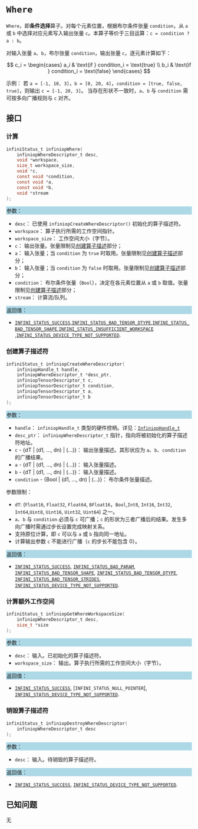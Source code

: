 # `Where`

`Where`，即**条件选择**算子。对每个元素位置，根据布尔条件张量 `condition`，从 `a` 或 `b` 中选择对应元素写入输出张量 `c`。本算子等价于三目运算：`c = condition ? a : b`。

对输入张量 `a`、`b`，布尔张量 `condition`，输出张量 `c`，逐元素计算如下：

$$
c_i =
\begin{cases}
a_i & \text{if } condition_i = \text{true} \\
b_i & \text{if } condition_i = \text{false}
\end{cases}
$$

示例：
若 `a = [-1, 10, 3]`，`b = [0, 20, 4]`，`condition = [true, false, true]`，则输出 `c = [-1, 20, 3]`。
当存在形状不一致时，`a`、`b` 与 `condition` 需可按多向广播规则与 `c` 对齐。

## 接口

### 计算

```c
infiniStatus_t infiniopWhere(
    infiniopWhereDescriptor_t desc,
    void *workspace,
    size_t workspace_size,
    void *c,
    const void *condition,
    const void *a,
    const void *b,
    void *stream
);
```

<div style="background-color: lightblue; padding: 1px;"> 参数： </div>

- `desc`：
  已使用 `infiniopCreateWhereDescriptor()` 初始化的算子描述符。
- `workspace`：
  算子执行所需的工作空间指针。
- `workspace_size`：
  工作空间大小（字节）。
- `c`：
  输出张量。张量限制见[创建算子描述](#创建算子描述)部分；
- `a`：
  输入张量；当 `condition` 为 `true` 时取用。张量限制见[创建算子描述](#创建算子描述)部分；
- `b`：
  输入张量；当 `condition` 为 `false` 时取用。张量限制见[创建算子描述](#创建算子描述)部分；
- `condition`：
  布尔条件张量（`Bool`），决定在各元素位置从 `a` 或 `b` 取值。张量限制见[创建算子描述](#创建算子描述)部分；
- `stream`：
  计算流/队列。

<div style="background-color: lightblue; padding: 1px;"> 返回值： </div>

- [`INFINI_STATUS_SUCCESS`],[`INFINI_STATUS_BAD_TENSOR_DTYPE`],[`INFINI_STATUS_BAD_TENSOR_SHAPE`],[`INFINI_STATUS_INSUFFICIENT_WORKSPACE`]
,[`INFINI_STATUS_DEVICE_TYPE_NOT_SUPPORTED`].

### 创建算子描述符

```c
infiniStatus_t infiniopCreateWhereDescriptor(
    infiniopHandle_t handle,
    infiniopWhereDescriptor_t *desc_ptr,
    infiniopTensorDescriptor_t c,
    infiniopTensorDescriptor_t condition,
    infiniopTensorDescriptor_t a,
    infiniopTensorDescriptor_t b
);
```

<div style="background-color: lightblue; padding: 1px;"> 参数： </div>

- `handle`：
  `infiniopHandle_t` 类型的硬件控柄。详见：[`InfiniopHandle_t`]
- `desc_ptr`：
  `infiniopWhereDescriptor_t` 指针，指向将被初始化的算子描述符地址。
- `c` - {dT | (d1, ..., dn) | (...)}：
  输出张量描述。其形状应为 `a`、`b`、`condition` 的广播结果。
- `a` - {dT | (d1, ..., dn) | (...)}：
  输入张量描述。
- `b` - {dT | (d1, ..., dn) | (...)}：
  输入张量描述。
- `condition` - {Bool | (d1, ..., dn) | (...)}：
  布尔条件张量描述。

参数限制：

- `dT`: (`Float16`, `Float32`, `Float64`, `BFloat16`，`Bool`,`Int8`, `Int16`, `Int32`, `Int64`,`Uint8`, `Uint16`, `Uint32`, `Uint64`) 之一。
- `a`、`b` 与 `condition` 必须与 `c` 可广播；`c` 的形状为三者广播后的结果。发生多向广播时需通过步长设置完成映射关系。
- 支持原位计算，即 `c` 可以与 `a` 或 `b` 指向同一地址。
- 计算输出参数 `c` 不能进行广播（`c` 的步长不能包含 0）。

<div style="background-color: lightblue; padding: 1px;"> 返回值： </div>

- [`INFINI_STATUS_SUCCESS`], [`INFINI_STATUS_BAD_PARAM`], [`INFINI_STATUS_BAD_TENSOR_SHAPE`], [`INFINI_STATUS_BAD_TENSOR_DTYPE`], [`INFINI_STATUS_BAD_TENSOR_STRIDES`], [`INFINI_STATUS_DEVICE_TYPE_NOT_SUPPORTED`].

### 计算额外工作空间

```c
infiniStatus_t infiniopGetWhereWorkspaceSize(
    infiniopWhereDescriptor_t desc,
    size_t *size
);
```

<div style="background-color: lightblue; padding: 1px;"> 参数： </div>

- `desc`：
  输入。已初始化的算子描述符。
- `workspace_size`：
  输出。算子执行所需的工作空间大小（字节）。

<div style="background-color: lightblue; padding: 1px;"> 返回值： </div>

- [`INFINI_STATUS_SUCCESS`], [`INFINI_STATUS_NULL_POINTER`], [`INFINI_STATUS_DEVICE_TYPE_NOT_SUPPORTED`].

### 销毁算子描述符

```c
infiniStatus_t infiniopDestroyWhereDescriptor(
    infiniopWhereDescriptor_t desc
);
```

<div style="background-color: lightblue; padding: 1px;"> 参数： </div>

- `desc`：
  输入。待销毁的算子描述符。

<div style="background-color: lightblue; padding: 1px;"> 返回值： </div>

- [`INFINI_STATUS_SUCCESS`], [`INFINI_STATUS_DEVICE_TYPE_NOT_SUPPORTED`].

## 已知问题

无

<!-- 链接 -->
[`InfiniopHandle_t`]: /infiniop/handle/README.md

[`INFINI_STATUS_SUCCESS`]: /common/status/README.md#INFINI_STATUS_SUCCESS
[`INFINI_STATUS_BAD_PARAM`]: /common/status/README.md#INFINI_STATUS_BAD_PARAM
[`INFINI_STATUS_BAD_TENSOR_SHAPE`]: /common/status/README.md#INFINI_STATUS_BAD_TENSOR_SHAPE
[`INFINI_STATUS_BAD_TENSOR_DTYPE`]: /common/status/README.md#INFINI_STATUS_BAD_TENSOR_DTYPE
[`INFINI_STATUS_BAD_TENSOR_STRIDES`]: /common/status/README.md#INFINI_STATUS_BAD_TENSOR_STRIDES
[`INFINI_STATUS_DEVICE_TYPE_NOT_SUPPORTED`]: /common/status/README.md#INFINI_STATUS_DEVICE_TYPE_NOT_SUPPORTED
[`INFINI_STATUS_INTERNAL_ERROR`]: /common/status/README.md#INFINI_STATUS_INTERNAL_ERROR
[`INFINI_STATUS_INSUFFICIENT_WORKSPACE`]: /common/status/README.md#INFINI_STATUS_INSUFFICIENT_WORKSPACE
